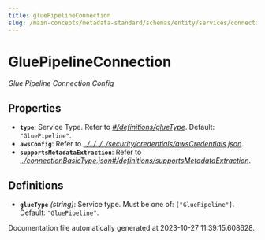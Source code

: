 ```yaml
---
title: gluePipelineConnection
slug: /main-concepts/metadata-standard/schemas/entity/services/connections/pipeline/gluepipelineconnection
---
```


# GluePipelineConnection

*Glue Pipeline Connection Config*

## Properties

- **`type`**: Service Type. Refer to *[#/definitions/glueType](#definitions/glueType)*. Default: `"GluePipeline"`.
- **`awsConfig`**: Refer to *[../../../../security/credentials/awsCredentials.json](#/../../../security/credentials/awsCredentials.json)*.
- **`supportsMetadataExtraction`**: Refer to *[../connectionBasicType.json#/definitions/supportsMetadataExtraction](#/connectionBasicType.json#/definitions/supportsMetadataExtraction)*.
## Definitions

- <a id="definitions/glueType"></a>**`glueType`** *(string)*: Service type. Must be one of: `["GluePipeline"]`. Default: `"GluePipeline"`.


Documentation file automatically generated at 2023-10-27 11:39:15.608628.
